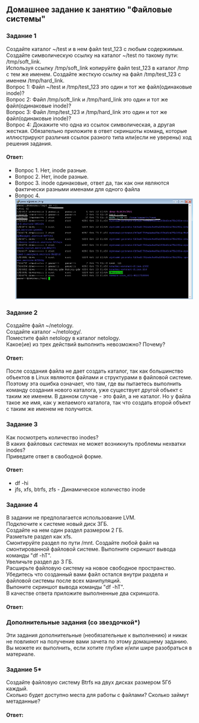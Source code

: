 ## Домашнее задание к занятию "Файловые системы"  

### Задание 1  
Создайте каталог ~/test и в нем файл test_123 с любым содержимым.  
Создайте символическую ссылку на каталог ~/test по такому пути: /tmp/soft_link.  
Используя ссылку /tmp/soft_link копируйте файл test_123 в каталог /tmp с тем же именем. Создайте жесткую ссылку на файл /tmp/test_123 с именем /tmp/hard_link.  
Вопрос 1: Файл ~/test и /tmp/test_123 это один и тот же файл(одинаковые inode)?  
Вопрос 2: Файл /tmp/soft_link и /tmp/hard_link это один и тот же файл(одинаковые inode)?  
Вопрос 3: Файл /tmp/test_123 и /tmp/hard_link это один и тот же файл(одинаковые inode)?  
Вопрос 4: Докажите что одна из ссылок символическая, а другая жесткая. Обязательно приложите в ответ скриншоты команд, которые иллюстрируют различия ссылок разного типа или(если не уверены) ход решения задания.  

#### Ответ:    
- Вопрос 1. Нет, inode разные.  
- Вопрос 2. Нет, inode разные.  
- Вопрос 3. inode одинаковые, ответ да, так как они являются фактически разными именами для одного файла  
- Вопрос 4.  
 ![](https://github.com/networksuperman/netology_dev_ops/blob/main/SLINA-19/IT%20System%20and%20OS%20Linux/img/2-07-01.jpg)

### Задание 2  
Создайте файл ~/netology.  
Создайте каталог ~/netology/.  
Поместите файл netology в каталог netology.  
Какое(ие) из трех действий выполнить невозможно? Почему?  

#### Ответ:    
После создания файла не дает создать каталог, так как большинство объектов в Linux являются файлами и структурами в файловой системе. Поэтому эта ошибка означает, что там, где вы пытаетесь выполнить команду создания нового каталога, уже существует другой объект с таким же именем. В данном случае - это файл, а не каталог. Но у файла такое же имя, как у желаемого каталога, так что создать второй объект с таким же именем не получится.  

### Задание 3  
Как посмотреть количество inodes?  
В каких файловых системах не может возникнуть проблемы нехватки inodes?  
Приведите ответ в свободной форме.  

#### Ответ:   
- df -hi
- jfs, xfs, btrfs, zfs - Динамическое количество inode


### Задание 4  
В задании не предполагается использование LVM.  
Подключите к системе новый диск 3ГБ.  
Создайте на нем один раздел размером 2 ГБ.  
Разметьте раздел как xfs.  
Смонтируйте раздел по пути /mnt. Создайте любой файл на смонтированной файловой системе. Выполните скриншот вывода команды "df -hT".  
Увеличьте раздел до 3 ГБ.  
Расширьте файловую систему на новое свободное пространство.  
Убедитесь что созданный вами файл остался внутри раздела и файловой системы после всех манипуляций.  
Выпоните скриншот вывода команды "df -hT".  
В качестве ответа приложите выполненные два скриншота.  

#### Ответ:    


### Дополнительные задания (со звездочкой*)  
Эти задания дополнительные (необязательные к выполнению) и никак не повлияют на получение вами зачета по этому домашнему заданию. Вы можете их выполнить, если хотите глубже и/или шире разобраться в материале.  

### Задание 5*  
Создайте файловую систему Btrfs на двух дисках размером 5Гб каждый.  
Сколько будет доступно места для работы с файлами? Сколько займут метаданные?  

#### Ответ:     

